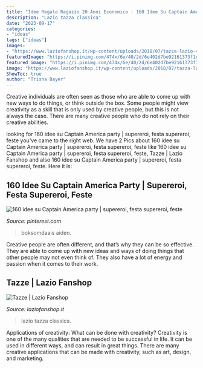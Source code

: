 ```yaml
---
title: "Idee Regalo Ragazzo 20 Anni Economico : 160 Idee Su Captain America Party"
description: "Lazio tazza classica"
date: "2023-09-17"
categories:
- "ideas"
tags: ["ideas"]
images:
- "https://www.laziofanshop.it/wp-content/uploads/2018/07/tazza-lazio-400x400.jpg"
featuredImage: "https://i.pinimg.com/474x/6e/40/2d/6e402d7be92161373f1eeb8253694ecb--captain-america-party-america-birthday.jpg"
featured_image: "https://i.pinimg.com/474x/6e/40/2d/6e402d7be92161373f1eeb8253694ecb--captain-america-party-america-birthday.jpg"
image: "https://www.laziofanshop.it/wp-content/uploads/2018/07/tazza-lazio-400x400.jpg"
ShowToc: true
author: "Trisha Bayer"
---
```



Creative individuals are often seen as those who are able to come up with new ways to do things, or think outside the box. Some people might view creativity as a skill that is only used by creative people, but this is not always the case. There are many creative people who do not rely on their creative abilities.

	

		
looking for 160 idee su Captain America party | supereroi, festa supereroi, feste you've came to the right web. We have 2 Pics about 160 idee su Captain America party | supereroi, festa supereroi, feste like 160 idee su Captain America party | supereroi, festa supereroi, feste, Tazze | Lazio Fanshop and also 160 idee su Captain America party | supereroi, festa supereroi, feste. Here it is:
		
    
## 160 Idee Su Captain America Party | Supereroi, Festa Supereroi, Feste

<img loading=lazy src="https://i.pinimg.com/474x/6e/40/2d/6e402d7be92161373f1eeb8253694ecb--captain-america-party-america-birthday.jpg" onerror="this.onerror=null;this.src='https://tse1.mm.bing.net/th?id=OIP.3KrmxmESFmddwKM2V1PzngAAAA&amp;pid=15.1';" alt="160 idee su Captain America party | supereroi, festa supereroi, feste">

_Source: pinterest.com_

>boksomdaais aiden. 

	

Creative people are often different, and that’s why they can be so effective. They are able to come up with new ideas and ways of doing things that other people may not even think of. They also have a lot of energy and passion when it comes to their work.

    
## Tazze | Lazio Fanshop

<img loading=lazy src="https://www.laziofanshop.it/wp-content/uploads/2018/07/tazza-lazio-400x400.jpg" onerror="this.onerror=null;this.src='https://tse3.mm.bing.net/th?id=OIP.6FP9EuLNLQ7JXrFZZ4Da7QAAAA&amp;pid=15.1';" alt="Tazze | Lazio Fanshop">

_Source: laziofanshop.it_

>lazio tazza classica. 

	

Applications of creativity: What can be done with creativity?
Creativity is one of the many qualities that are needed to be successful in life. It can be used in different ways, and can result in great things. There are many creative applications that can be made with creativity, such as art, design, and marketing.

